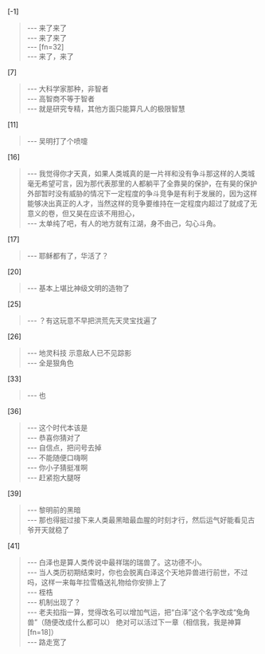 
[-1] 
>--- 来了来了<br>
>--- 来了来了<br>
>--- [fn=32]<br>
>--- 来了，来了<br>

[7] 
>--- 大科学家那种，非智者<br>
>--- 高智商不等于智者<br>
>--- 就是研究专精，其他方面只能算凡人的极限智慧<br>

[11] 
>--- 吴明打了个喷嚏<br>

[16] 
>--- 我觉得你才天真，如果人类城真的是一片祥和没有争斗那这样的人类城毫无希望可言，因为那代表那里的人都躺平了全靠昊的保护，在有昊的保护外部暂时没有威胁的情况下一定程度的争斗竞争是有利于发展的，因为这样能够决出真正的人才，当然这样的竞争要维持在一定程度内超过了就成了无意义的卷，但又昊在应该不用担心，<br>
>--- 太单纯了吧，有人的地方就有江湖，身不由己，勾心斗角。<br>

[17] 
>--- 耶稣都有了，华活了？<br>

[20] 
>--- 基本上堪比神级文明的造物了<br>

[25] 
>--- ？有这玩意不早把洪荒先天灵宝找遍了<br>

[26] 
>--- 地灵科技 示意敌人已不见踪影<br>
>--- 全是狠角色<br>

[33] 
>--- 也<br>

[36] 
>--- 这个时代本该是<br>
>--- 恭喜你猜对了<br>
>--- 自信点，把问号去掉<br>
>--- 不能随便口嗨啊<br>
>--- 你小子猜挺准啊<br>
>--- 赶紧抱大腿呀<br>

[39] 
>--- 黎明前的黑暗<br>
>--- 那也得挺过接下来人类最黑暗最血腥的时刻才行，然后运气好能看见古爷开天就稳了<br>

[41] 
>--- 白泽也是算人类传说中最祥瑞的瑞兽了。这功德不小。<br>
>--- 当人类历初期结束时，你也会脱离白泽这个天地异兽进行前世，不过吗，这样一来每年拉雪橇送礼物给你安排上了<br>
>--- 桎梏<br>
>--- 机制出现了？<br>
>--- 老夫掐指一算，觉得改名可以增加气运，把“白泽”这个名字改成“兔角兽”（随便改成什么都可以）  绝对可以活过下一章（相信我，我是神算[fn=18]）<br>
>--- 路走宽了<br>
